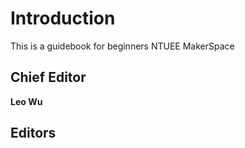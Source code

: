 # Introduction

This is a guidebook for beginners NTUEE MakerSpace

## Chief Editor
**Leo Wu**

## Editors

